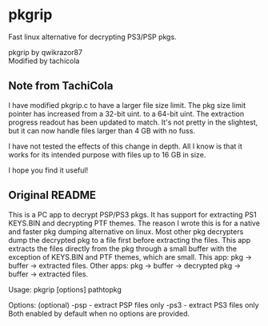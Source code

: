 # pkgrip
Fast linux alternative for decrypting PS3/PSP pkgs.

pkgrip by qwikrazor87
<br/>
Modified by tachicola

## Note from TachiCola

I have modified pkgrip.c to have a larger file size limit.
The pkg size limit pointer has increased from a 32-bit uint.
to a 64-bit uint. The extraction progress readout has been
updated to match. It's not pretty in the slightest, but it
can now handle files larger than 4 GB with no fuss.

I have not tested the effects of this change in depth. All I
know is that it works for its intended purpose with files up
to 16 GB in size.

I hope you find it useful!

## Original README

This is a PC app to decrypt PSP/PS3 pkgs.
It has support for extracting PS1 KEYS.BIN and decrypting PTF themes.
The reason I wrote this is for a native and faster pkg dumping alternative on linux.
Most other pkg decrypters dump the decrypted pkg to a file first before extracting the files.
This app extracts the files directly from the pkg through a small buffer with the exception of KEYS.BIN and PTF themes, which are small.
This app:
	pkg -> buffer -> extracted files.
Other apps:
	pkg -> buffer -> decrypted pkg -> buffer -> extracted files.

Usage:
	pkgrip [options] pathtopkg

Options: (optional)
	-psp - extract PSP files only
	-ps3 - extract PS3 files only
	Both enabled by default when no options are provided.

